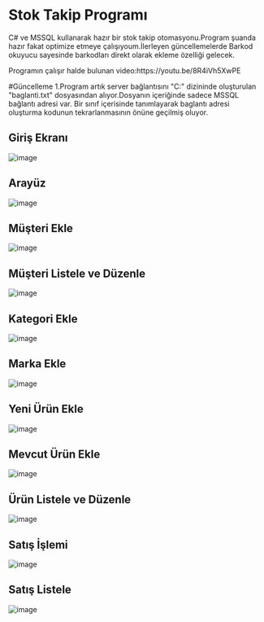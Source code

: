 # Stok Takip Programı

<p>C# ve MSSQL kullanarak hazır bir stok takip otomasyonu.Program şuanda hazır fakat optimize etmeye çalışıyoum.İlerleyen güncellemelerde Barkod okuyucu sayesinde barkodları direkt olarak ekleme özelliği gelecek.</p>
<p>Programın çalışır halde bulunan video:https://youtu.be/8R4iVh5XwPE
 
#Güncelleme
  1.Program artık server bağlantısını "C:\" dizininde oluşturulan "baglanti.txt" dosyasından alıyor.Dosyanın içeriğinde sadece MSSQL bağlantı adresi var. Bir sınıf içerisinde tanımlayarak baglantı adresi oluşturma kodunun tekrarlanmasının önüne geçilmiş oluyor.


## Giriş Ekranı
![image](https://github.com/EnginBolatt/stokTakip/blob/main/ekranFotograflari/girisEkrani.png)

## Arayüz
![image](https://github.com/EnginBolatt/stokTakip/blob/main/ekranFotograflari/Lobi1.jpg)

## Müşteri Ekle
![image](https://github.com/EnginBolatt/stokTakip/blob/main/ekranFotograflari/musteriEkle.png)

## Müşteri Listele ve Düzenle
![image](https://github.com/EnginBolatt/stokTakip/blob/main/ekranFotograflari/musteriListele.png)

## Kategori Ekle
![image](https://github.com/EnginBolatt/stokTakip/blob/main/ekranFotograflari/kategoriEkle.png)

## Marka Ekle
![image](https://github.com/EnginBolatt/stokTakip/blob/main/ekranFotograflari/markaEkle.png)

## Yeni Ürün Ekle
![image](https://github.com/EnginBolatt/stokTakip/blob/main/ekranFotograflari/urunEkle.png)

## Mevcut Ürün Ekle
![image](https://github.com/EnginBolatt/stokTakip/blob/main/ekranFotograflari/mevcutUrunEkle.png)

## Ürün Listele ve Düzenle
![image](https://github.com/EnginBolatt/stokTakip/blob/main/ekranFotograflari/urunListeleme.png)

## Satış İşlemi
![image](https://github.com/EnginBolatt/stokTakip/blob/main/ekranFotograflari/satisSayfasis.png)

## Satış Listele
![image](https://github.com/EnginBolatt/stokTakip/blob/main/ekranFotograflari/satisListele.png)
